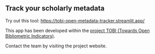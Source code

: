 ## Track your scholarly metadata 

Try out this tool: https://tobi-open-metadata-tracker.streamlit.app/

This app has been developed within the [project TOBI (Towards Open Bibliometric Indicators)](https://eth-library.github.io/tobi/). 

Contact the team by visiting the project website. 